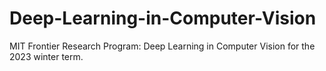 # Deep-Learning-in-Computer-Vision
MIT Frontier Research Program: Deep  Learning in Computer Vision for the 2023 winter term.
